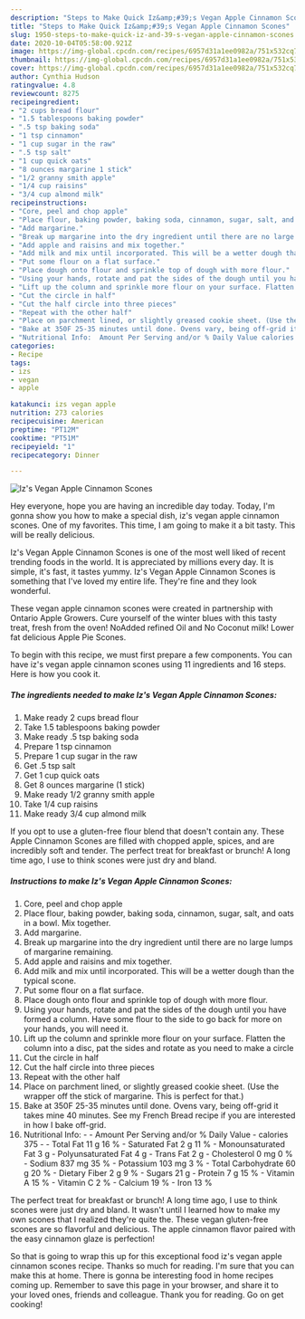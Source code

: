 ```yaml
---
description: "Steps to Make Quick Iz&amp;#39;s Vegan Apple Cinnamon Scones"
title: "Steps to Make Quick Iz&amp;#39;s Vegan Apple Cinnamon Scones"
slug: 1950-steps-to-make-quick-iz-and-39-s-vegan-apple-cinnamon-scones
date: 2020-10-04T05:58:00.921Z
image: https://img-global.cpcdn.com/recipes/6957d31a1ee0982a/751x532cq70/izs-vegan-apple-cinnamon-scones-recipe-main-photo.jpg
thumbnail: https://img-global.cpcdn.com/recipes/6957d31a1ee0982a/751x532cq70/izs-vegan-apple-cinnamon-scones-recipe-main-photo.jpg
cover: https://img-global.cpcdn.com/recipes/6957d31a1ee0982a/751x532cq70/izs-vegan-apple-cinnamon-scones-recipe-main-photo.jpg
author: Cynthia Hudson
ratingvalue: 4.8
reviewcount: 8275
recipeingredient:
- "2 cups bread flour"
- "1.5 tablespoons baking powder"
- ".5 tsp baking soda"
- "1 tsp cinnamon"
- "1 cup sugar in the raw"
- ".5 tsp salt"
- "1 cup quick oats"
- "8 ounces margarine 1 stick"
- "1/2 granny smith apple"
- "1/4 cup raisins"
- "3/4 cup almond milk"
recipeinstructions:
- "Core, peel and chop apple"
- "Place flour, baking powder, baking soda, cinnamon, sugar, salt, and oats in a bowl. Mix together."
- "Add margarine."
- "Break up margarine into the dry ingredient until there are no large lumps of margarine remaining."
- "Add apple and raisins and mix together."
- "Add milk and mix until incorporated. This will be a wetter dough than the typical scone."
- "Put some flour on a flat surface."
- "Place dough onto flour and sprinkle top of dough with more flour."
- "Using your hands, rotate and pat the sides of the dough until you have formed a column. Have some flour to the side to go back for more on your hands, you will need it."
- "Lift up the column and sprinkle more flour on your surface. Flatten the column into a disc, pat the sides and rotate as you need to make a circle"
- "Cut the circle in half"
- "Cut the half circle into three pieces"
- "Repeat with the other half"
- "Place on parchment lined, or slightly greased cookie sheet. (Use the wrapper off the stick of margarine. This is perfect for that.)"
- "Bake at 350F 25-35 minutes until done. Ovens vary, being off-grid it takes mine 40 minutes. See my French Bread recipe if you are interested in how I bake off-grid."
- "Nutritional Info:  Amount Per Serving and/or % Daily Value calories 375  Total Fat 11 g 	16 %     Saturated Fat 2 g 	11 %     Monounsaturated Fat 3 g     Polyunsaturated Fat 4 g     Trans Fat 2 g Cholesterol 0 mg 	0 % Sodium 837 mg 	35 % Potassium 103 mg 	3 % Total Carbohydrate 60 g 	20 % Dietary Fiber 2 g 	9 % Sugars 21 g 	 Protein 7 g 	15 % Vitamin A 	15 % Vitamin C 	2 % Calcium 	19 % Iron 	13 %"
categories:
- Recipe
tags:
- izs
- vegan
- apple

katakunci: izs vegan apple 
nutrition: 273 calories
recipecuisine: American
preptime: "PT12M"
cooktime: "PT51M"
recipeyield: "1"
recipecategory: Dinner

---
```



![Iz&#39;s Vegan Apple Cinnamon Scones](https://img-global.cpcdn.com/recipes/6957d31a1ee0982a/751x532cq70/izs-vegan-apple-cinnamon-scones-recipe-main-photo.jpg)

Hey everyone, hope you are having an incredible day today. Today, I'm gonna show you how to make a special dish, iz&#39;s vegan apple cinnamon scones. One of my favorites. This time, I am going to make it a bit tasty. This will be really delicious.

Iz&#39;s Vegan Apple Cinnamon Scones is one of the most well liked of recent trending foods in the world. It is appreciated by millions every day. It is simple, it's fast, it tastes yummy. Iz&#39;s Vegan Apple Cinnamon Scones is something that I've loved my entire life. They're fine and they look wonderful.

These vegan apple cinnamon scones were created in partnership with Ontario Apple Growers. Cure yourself of the winter blues with this tasty treat, fresh from the oven! NoAdded refined Oil and No Coconut milk! Lower fat delicious Apple Pie Scones.


To begin with this recipe, we must first prepare a few components. You can have iz&#39;s vegan apple cinnamon scones using 11 ingredients and 16 steps. Here is how you cook it.

<!--inarticleads1-->

##### The ingredients needed to make Iz&#39;s Vegan Apple Cinnamon Scones:

1. Make ready 2 cups bread flour
1. Take 1.5 tablespoons baking powder
1. Make ready .5 tsp baking soda
1. Prepare 1 tsp cinnamon
1. Prepare 1 cup sugar in the raw
1. Get .5 tsp salt
1. Get 1 cup quick oats
1. Get 8 ounces margarine (1 stick)
1. Make ready 1/2 granny smith apple
1. Take 1/4 cup raisins
1. Make ready 3/4 cup almond milk


If you opt to use a gluten-free flour blend that doesn&#39;t contain any. These Apple Cinnamon Scones are filled with chopped apple, spices, and are incredibly soft and tender. The perfect treat for breakfast or brunch! A long time ago, I use to think scones were just dry and bland. 

<!--inarticleads2-->

##### Instructions to make Iz&#39;s Vegan Apple Cinnamon Scones:

1. Core, peel and chop apple
1. Place flour, baking powder, baking soda, cinnamon, sugar, salt, and oats in a bowl. Mix together.
1. Add margarine.
1. Break up margarine into the dry ingredient until there are no large lumps of margarine remaining.
1. Add apple and raisins and mix together.
1. Add milk and mix until incorporated. This will be a wetter dough than the typical scone.
1. Put some flour on a flat surface.
1. Place dough onto flour and sprinkle top of dough with more flour.
1. Using your hands, rotate and pat the sides of the dough until you have formed a column. Have some flour to the side to go back for more on your hands, you will need it.
1. Lift up the column and sprinkle more flour on your surface. Flatten the column into a disc, pat the sides and rotate as you need to make a circle
1. Cut the circle in half
1. Cut the half circle into three pieces
1. Repeat with the other half
1. Place on parchment lined, or slightly greased cookie sheet. (Use the wrapper off the stick of margarine. This is perfect for that.)
1. Bake at 350F 25-35 minutes until done. Ovens vary, being off-grid it takes mine 40 minutes. See my French Bread recipe if you are interested in how I bake off-grid.
1. Nutritional Info: -  - Amount Per Serving and/or % Daily Value - calories 375 -  - Total Fat 11 g 	16 % -     Saturated Fat 2 g 	11 % -     Monounsaturated Fat 3 g -     Polyunsaturated Fat 4 g -     Trans Fat 2 g - Cholesterol 0 mg 	0 % - Sodium 837 mg 	35 % - Potassium 103 mg 	3 % - Total Carbohydrate 60 g 	20 % - Dietary Fiber 2 g 	9 % - Sugars 21 g 	 - Protein 7 g 	15 % - Vitamin A 	15 % - Vitamin C 	2 % - Calcium 	19 % - Iron 	13 %


The perfect treat for breakfast or brunch! A long time ago, I use to think scones were just dry and bland. It wasn&#39;t until I learned how to make my own scones that I realized they&#39;re quite the. These vegan gluten-free scones are so flavorful and delicious. The apple cinnamon flavor paired with the easy cinnamon glaze is perfection! 

So that is going to wrap this up for this exceptional food iz&#39;s vegan apple cinnamon scones recipe. Thanks so much for reading. I'm sure that you can make this at home. There is gonna be interesting food in home recipes coming up. Remember to save this page in your browser, and share it to your loved ones, friends and colleague. Thank you for reading. Go on get cooking!
